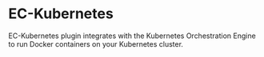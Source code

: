 # EC-Kubernetes

EC-Kubernetes plugin integrates with the Kubernetes Orchestration Engine to run Docker containers on your Kubernetes cluster.
